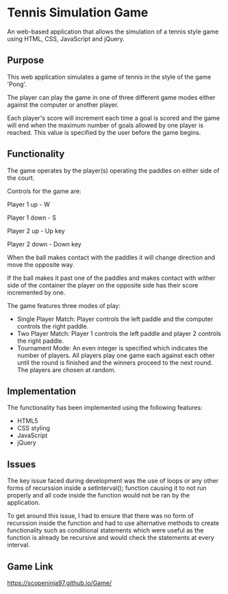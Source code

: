 # Tennis Simulation Game

An web-based application that allows the simulation of a tennis style game using HTML, CSS, JavaScript and jQuery.

## Purpose
This web application simulates a game of tennis in the style of the game 'Pong'.

The player can play the game in one of three different game modes either against the computer or another player.

Each player's score will increment each time a goal is scored and the game will end when the maximum number of goals allowed by one player is reached. This value is specified by the user before the game begins.

## Functionality

The game operates by the player(s) operating the paddles on either side of the court.

Controls for the game are:

Player 1 up - W

Player 1 down - S

Player 2 up - Up key

Player 2 down - Down key

When the ball makes contact with the paddles it will change direction and move the opposite way.

If the ball makes it past one of the paddles and makes contact with wither side of the container the player on the opposite side has their score incremented by one.

The game features three modes of play:

- Single Player Match: Player controls the left paddle and the computer controls the right paddle.
- Two Player Match: Player 1 controls the left paddle and player 2 controls the right paddle.
- Tournament Mode: An even integer is specified which indicates the number of players. All players play one game each against each other until the round is finished and the winners proceed to the next round. The players are chosen at random.

## Implementation
The functionality has been implemented using the following features:

- HTML5
- CSS styling
- JavaScript
- jQuery

## Issues
The key issue faced during development was the use of loops or any other forms of recurssion inside a setInterval(); function causing it to not run properly and all code inside the function would not be ran by the application.

To get around this issue, I had to ensure that there was no form of recurssion inside the function and had to use alternative methods to create functionality such as conditional statements which were useful as the function is already be recursive and would check the statements at every interval.

## Game Link
https://scopeninja97.github.io/Game/